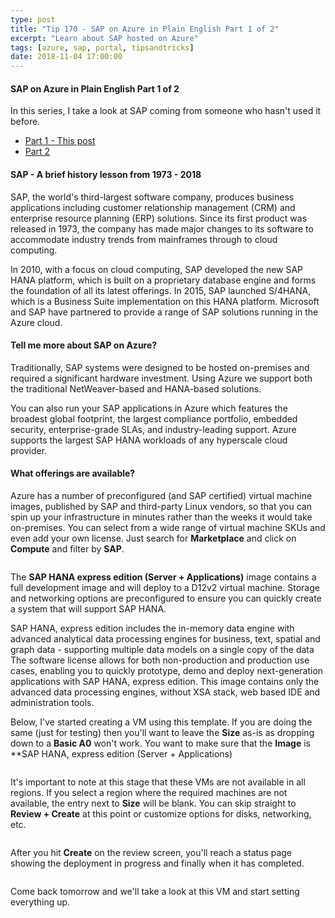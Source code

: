 ```yaml
---
type: post
title: "Tip 170 - SAP on Azure in Plain English Part 1 of 2"
excerpt: "Learn about SAP hosted on Azure"
tags: [azure, sap, portal, tipsandtricks]
date: 2018-11-04 17:00:00
---
```

 
#### SAP on Azure in Plain English Part 1 of 2
 
In this series, I take a look at SAP coming from someone who hasn't used it before. 

* [Part 1 - This post](http://www.michaelcrump.net/azure-tips-and-tricks170)
* [Part 2](http://www.michaelcrump.net/azure-tips-and-tricks171)

#### SAP - A brief history lesson from 1973 - 2018

SAP, the world's third-largest software company, produces business applications including customer relationship management (CRM) and enterprise resource planning (ERP) solutions. Since its first product was released in 1973, the company has made major changes to its software to accommodate industry trends from mainframes through to cloud computing. 

In 2010, with a focus on cloud computing, SAP developed the new SAP HANA platform, which is built on a proprietary database engine and forms the foundation of all its latest offerings. In 2015, SAP launched S/4HANA, which is a Business Suite implementation on this HANA platform. Microsoft and SAP have partnered to provide a range of SAP solutions running in the Azure cloud.

#### Tell me more about SAP on Azure?

Traditionally, SAP systems were designed to be hosted on-premises and required a significant hardware investment. Using Azure we support both the traditional NetWeaver-based and HANA-based solutions.

You can also run your SAP applications in Azure which features the broadest global footprint, the largest compliance portfolio, embedded security, enterprise-grade SLAs, and industry-leading support. Azure supports the largest SAP HANA workloads of any hyperscale cloud provider.

#### What offerings are available?

Azure has a number of preconfigured (and SAP certified) virtual machine images, published by SAP and third-party Linux vendors, so that you can spin up your infrastructure in minutes rather than the weeks it would take on-premises. You can select from a wide range of virtual machine SKUs and even add your own license. Just search for **Marketplace** and click on **Compute** and filter by **SAP**.
 
<img :src="$withBase('/files/azure-sap-vms.png')">

The **SAP HANA express edition (Server + Applications)** image contains a full development image and will deploy to a D12v2 virtual machine. Storage and networking options are preconfigured to ensure you can quickly create a system that will support SAP HANA.

SAP HANA, express edition includes the in-memory data engine with advanced analytical data processing engines for business, text, spatial and graph data - supporting multiple data models on a single copy of the data The software license allows for both non-production and production use cases, enabling you to quickly prototype, demo and deploy next-generation applications with SAP HANA, express edition.
This image contains only the advanced data processing engines, without XSA stack, web based IDE and administration tools.

Below, I've started creating a VM using this template. If you are doing the same (just for testing) then you'll want to leave the **Size** as-is as dropping down to a **Basic A0** won't work. You want to make sure that the **Image** is **SAP HANA, express edition (Server + Applications)
 
<img :src="$withBase('/files/azure-sap-create-vm.png')">

It's important to note at this stage that these VMs are not available in all regions. If you select a region where the required machines are not available, the entry next to **Size** will be blank. You can skip straight to **Review + Create** at this point or customize options for disks, networking, etc. 

<img :src="$withBase('/files/azure-sap-review.png')">
 
After you hit **Create** on the review screen, you'll reach a status page showing the deployment in progress and finally when it has completed.

<img :src="$withBase('/files/azure-sap-creation.png')">

Come back tomorrow and we'll take a look at this VM and start setting everything up. 


